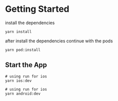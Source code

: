 # Getting Started

install the dependencies
```
yarn install
```

after install the dependencies continue with the pods 
```
yarn pod:install
```

## Start the App
```
# using run for ios
yarn ios:dev

# using run for ios
yarn android:dev
```
